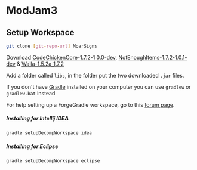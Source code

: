 ModJam3
=======

Setup Workspace
---

```sh
git clone [git-repo-url] MoarSigns
```

Download [CodeChickenCore-1.7.2-1.0.0-dev][1], [NotEnoughItems-1.7.2-1.0.1-dev][1] & [Waila-1.5.2a_1.7.2][2]

Add a folder called `libs`, in the folder put the two downloaded `.jar` files.

If you don't have [Gradle][3] installed on your computer you can use `gradlew` or `gradlew.bat` instead

For help setting up a ForgeGradle workspace, go to this [forum page][4].

##### Installing for Intellij IDEA
```sh
gradle setupDecompWorkspace idea
```

##### Installing for Eclipse
```sh
gradle setupDecompWorkspace eclipse
```

[1]:http://www.chickenbones.craftsaddle.org/Files/New_Versions/links.php
[2]:http://www.minecraftforum.net/topic/1846244-172-
[3]:http://www.gradle.org/
[4]:http://www.minecraftforge.net/forum/index.php/topic,14048.0.html